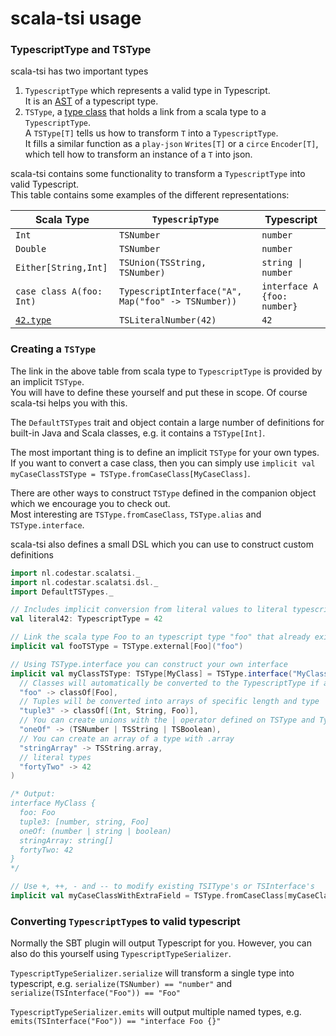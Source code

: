 # scala-tsi usage

### TypescriptType and TSType

scala-tsi has two important types

 1. `TypescriptType` which represents a valid type in Typescript. <br />
     It is an [AST](https://en.wikipedia.org/wiki/Abstract_syntax_tree) of a typescript type. 
 2. `TSType`, a [type class](https://blog.scalac.io/2017/04/19/typeclasses-in-scala.html) that holds a link from a scala type to a `TypescriptType`. <br />
     A `TSType[T]` tells us how to transform `T` into a `TypescriptType`. <br />
     It fills a similar function as a `play-json` `Writes[T]` or a `circe` `Encoder[T]`, which tell how to transform an instance of a `T` into json. 

scala-tsi contains some functionality to transform a `TypescriptType` into valid Typescript. <br />
This table contains some examples of the different representations:

| Scala Type | `TypescripType` | Typescript |
| ---------- | --------------- | ---------- |
| `Int`      | `TSNumber`      | `number`   |
| `Double`   | `TSNumber`      | `number`   |
| `Either[String,Int]` | `TSUnion(TSString, TSNumber)` | <code>string &#124; number</code> |
| `case class A(foo: Int)`  | `TypescriptInterface("A", Map("foo" -> TSNumber))` | `interface A {foo: number}` |
| [`42.type`](http://docs.scala-lang.org/sips/pending/42.type.html) | `TSLiteralNumber(42)` | `42` |

### Creating a `TSType`

The link in the above table from scala type to `TypescriptType` is provided by an implicit `TSType`. <br />
You will have to define these yourself and put these in scope.
Of course scala-tsi helps you with this.

The `DefaultTSTypes` trait and object contain a large number of definitions for built-in Java and Scala classes, e.g. it contains a `TSType[Int]`.

The most important thing is to define an implicit `TSType` for your own types.
If you want to convert a case class, then you can simply use `implicit val myCaseClassTSType = TSType.fromCaseClass[MyCaseClass]`.

There are other ways to construct `TSType` defined in the companion object which we encourage you to check out.<br />
Most interesting are `TSType.fromCaseClass`, `TSType.alias` and `TSType.interface`.

scala-tsi also defines a small DSL which you can use to construct custom definitions

```scala
import nl.codestar.scalatsi._
import nl.codestar.scalatsi.dsl._
import DefaultTSTypes._

// Includes implicit conversion from literal values to literal typescript types
val literal42: TypescriptType = 42

// Link the scala type Foo to an typescript type "foo" that already exists and we don't define
implicit val fooTSType = TSType.external[Foo]("foo")

// Using TSType.interface you can construct your own interface
implicit val myClassTSType: TSType[MyClass] = TSType.interface("MyClass",
  // Classes will automatically be converted to the TypescriptType if an implicit TSType exists
  "foo" -> classOf[Foo],
  // Tuples will be converted into arrays of specific length and type
  "tuple3" -> classOf[(Int, String, Foo)], 
  // You can create unions with the | operator defined on TSType and TypescriptType
  "oneOf" -> (TSNumber | TSString | TSBoolean),
  // You can create an array of a type with .array
  "stringArray" -> TSString.array,
  // literal types
  "fortyTwo" -> 42
)

/* Output:
interface MyClass {
  foo: Foo
  tuple3: [number, string, Foo]
  oneOf: (number | string | boolean)
  stringArray: string[]
  fortyTwo: 42
}
*/

// Use +, ++, - and -- to modify existing TSIType's or TSInterface's
implicit val myCaseClassWithExtraField = TSType.fromCaseClass[myCaseClass] + ("foo" -> "bar")

```

### Converting `TypescriptType`s to valid typescript

Normally the SBT plugin will output Typescript for you.
However, you can also do this yourself using `TypescriptTypeSerializer`.

`TypescriptTypeSerializer.serialize` will transform a single type into typescript, e.g. `serialize(TSNumber) == "number"` and `serialize(TSInterface("Foo")) == "Foo"`

`TypescriptTypeSerializer.emits` will output multiple named types, e.g. `emits(TSInterface("Foo")) == "interface Foo {}"`
